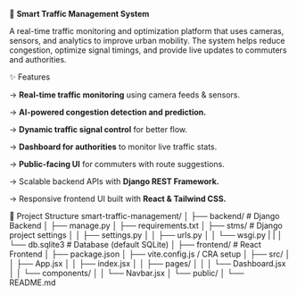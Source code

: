 🚦 **Smart Traffic Management System**

A real-time traffic monitoring and optimization platform that uses cameras, sensors, and analytics to improve urban mobility. The system helps reduce congestion, optimize signal timings, and provide live updates to commuters and authorities.

✨ Features

-> **Real-time traffic monitoring** using camera feeds & sensors.

-> **AI-powered congestion detection and prediction.**

-> **Dynamic traffic signal control** for better flow.

-> **Dashboard for authorities** to monitor live traffic stats.

-> **Public-facing UI** for commuters with route suggestions.

-> Scalable backend APIs with **Django REST Framework.**

-> Responsive frontend UI built with **React & Tailwind CSS.**

📂 Project Structure
smart-traffic-management/
│
├── backend/                     # Django Backend
│   ├── manage.py
│   ├── requirements.txt
│   ├── stms/                 # Django project settings
│   │   ├── settings.py
│   │   ├── urls.py
│   │   └── wsgi.py
|   |
│   └── db.sqlite3               # Database (default SQLite)
│
├── frontend/                    # React Frontend
│   ├── package.json
│   ├── vite.config.js / CRA setup
│   ├── src/
│   │   ├── App.jsx
│   │   ├── index.jsx
│   │   ├── pages/
│   │   │   └── Dashboard.jsx
│   │   └── components/
│   │       └── Navbar.jsx
│   └── public/
│
└── README.md